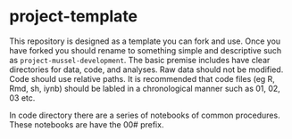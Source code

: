 # project-template


This repository is designed as a template you can fork and use. Once you have forked you should rename to something simple and descriptive such as `project-mussel-development`. The basic premise includes have clear directories for data, code, and analyses.
Raw data should not be modified. Code should use relative paths. It is recommended that code files (eg R, Rmd, sh, iynb) should be labled in a chronological manner such as 01, 02, 03 etc. 





In code directory there are a series of notebooks of common procedures. These notebooks are have the 00# prefix.